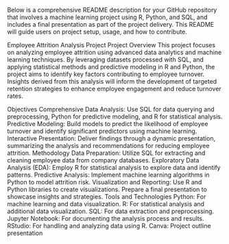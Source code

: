 
Below is a comprehensive README description for your GitHub repository that involves a machine learning project using R, Python, and SQL, and includes a final presentation as part of the project delivery. This README will guide users on project setup, usage, and how to contribute.

Employee Attrition Analysis Project
Project Overview
This project focuses on analyzing employee attrition using advanced data analytics and machine learning techniques. By leveraging datasets processed with SQL, and applying statistical methods and predictive modeling in R and Python, the project aims to identify key factors contributing to employee turnover. Insights derived from this analysis will inform the development of targeted retention strategies to enhance employee engagement and reduce turnover rates.

Objectives
Comprehensive Data Analysis: Use SQL for data querying and preprocessing, Python for predictive modeling, and R for statistical analysis.
Predictive Modeling: Build models to predict the likelihood of employee turnover and identify significant predictors using machine learning.
Interactive Presentation: Deliver findings through a dynamic presentation, summarizing the analysis and recommendations for reducing employee attrition.
Methodology
Data Preparation: Utilize SQL for extracting and cleaning employee data from company databases.
Exploratory Data Analysis (EDA): Employ R for statistical analysis to explore data and identify patterns.
Predictive Analysis: Implement machine learning algorithms in Python to model attrition risk.
Visualization and Reporting: Use R and Python libraries to create visualizations. Prepare a final presentation to showcase insights and strategies.
Tools and Technologies
Python: For machine learning and data visualization.
R: For statistical analysis and additional data visualization.
SQL: For data extraction and preprocessing.
Jupyter Notebook: For documenting the analysis process and results.
RStudio: For handling and analyzing data using R.
Canva: Project outline presentation
